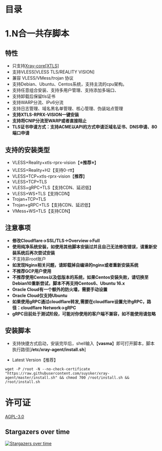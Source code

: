 # 目录

# 1.N合一共存脚本
## 特性
- 只支持[Xray-core[XTLS]](https://github.com/XTLS/Xray-core)
- 支持VLESS[VLESS TLS/REALITY VISION]
- 兼容 VLESS/VMess/trojan 协议
- 支持Debian、Ubuntu、Centos系统，支持主流的cpu架构。
- 支持任意组合安装、支持多用户管理、支持添加多端口、
- 支持卸载后保留tls证书
- 支持WARP分流、IPv6分流
- 支持日志管理、域名黑名单管理、核心管理、伪装站点管理
- **支持XTLS-RPRX-VISION一键安装**
- **支持将CNIP分流至WARP或者直接阻止**
- **TLS证书申请方式：支持ACME以API的方式申请泛域名证书、DNS申请、80端口申请**

## 支持的安装类型
- VLESS+Reality+xtls-rprx-vision【**⭐推荐⭐**】
- VLESS+Reality+H2【支持0-rtt】
- VLESS+TCP+xtls-rprx-vision【**推荐**】
- VLESS+TCP+TLS
- VLESS+gRPC+TLS【支持CDN、延迟低】
- VLESS+WS+TLS【支持CDN】
- Trojan+TCP+TLS
- Trojan+gRPC+TLS【支持CDN、延迟低】
- VMess+WS+TLS【支持CDN】

## 注意事项

- **修改Cloudflare->SSL/TLS->Overview->Full**
- **使用纯净系统安装，如使用其他脚本安装过并且自己无法修改错误，请重新安装系统后再次尝试安装**
- 不支持非root账户
- **如发现Nginx相关问题，请卸载掉自编译的nginx或者重新安装系统**
- **不推荐GCP用户使用**
- **不推荐使用Centos以及低版本的系统，如果Centos安装失败，请切换至Debian10重新尝试，脚本不再支持Centos6、Ubuntu 16.x**
- **Oracle Cloud有一个额外的防火墙，需要手动设置**
- **Oracle Cloud仅支持Ubuntu**
- **如果使用gRPC通过cloudflare转发,需要在cloudflare设置允许gRPC，路径：cloudflare Network->gRPC**
- **gRPC目前处于测试阶段，可能对你使用的客户端不兼容，如不能使用请忽略**

## 安装脚本

- 支持快捷方式启动，安装完毕后，shell输入【**vasma**】即可打开脚本，脚本执行路径[**/etc/xray-agent/install.sh**]

- Latest Version【推荐】

```
wget -P /root -N --no-check-certificate "https://raw.githubusercontent.com/suysker/xray-agent/master/install.sh" && chmod 700 /root/install.sh && /root/install.sh
```


# 许可证

[AGPL-3.0](https://github.com/suysker/xray-agent/blob/master/LICENSE)

## Stargazers over time

[![Stargazers over time](https://starchart.cc/mack-a/v2ray-agent.svg)](https://starchart.cc/mack-a/v2ray-agent)
